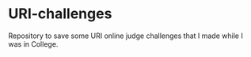 # URI-challenges
Repository to save some URI online judge challenges that I made while I was in College.

